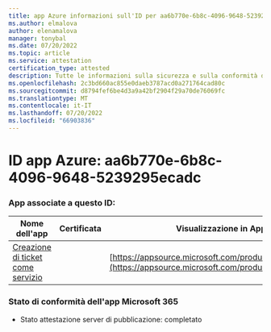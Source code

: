 ```yaml
---
title: app Azure informazioni sull'ID per aa6b770e-6b8c-4096-9648-5239295ecadc
ms.author: elmalova
author: elenamalova
manager: tonybal
ms.date: 07/20/2022
ms.topic: article
ms.service: attestation
certification_type: attested
description: Tutte le informazioni sulla sicurezza e sulla conformità disponibili per aa6b770e-6b8c-4096-9648-5239295ecadc.
ms.openlocfilehash: 2c3bd660ac855e0daeb3787acd0a271764cad80c
ms.sourcegitcommit: d8794fef6be4d3a9a42bf2904f29a70de76069fc
ms.translationtype: MT
ms.contentlocale: it-IT
ms.lasthandoff: 07/20/2022
ms.locfileid: "66903836"
---
```

# <a name="azure-app-id-aa6b770e-6b8c-4096-9648-5239295ecadc"></a>ID app Azure: aa6b770e-6b8c-4096-9648-5239295ecadc


### <a name="apps-associated-with-this-id"></a>App associate a questo ID:
| **Nome dell'app** | **Certificata** | **Visualizzazione in AppSource** |
|--------------|---------------|-----------------------|
| [Creazione di ticket come servizio](../forward/WA200003945.md) |  | [https://appsource.microsoft.com/product/office/WA200003945](https://appsource.microsoft.com/product/office/WA200003945) |

### <a name="microsoft-365-app-compliance-status"></a>Stato di conformità dell'app Microsoft 365
- Stato attestazione server di pubblicazione: completato
